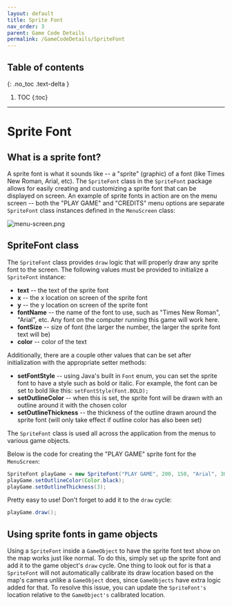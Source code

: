 ```yaml
---
layout: default
title: Sprite Font
nav_order: 3
parent: Game Code Details
permalink: /GameCodeDetails/SpriteFont
---
```


## Table of contents
{: .no_toc .text-delta }

1. TOC
{:toc}

---

# Sprite Font

## What is a sprite font?

A sprite font is what it sounds like -- a "sprite" (graphic) of a font (like Times New Roman, Arial, etc). 
The `SpriteFont` class in the `SpriteFont` package allows for easily creating and customizing a sprite font that can be displayed on screen. 
An example of sprite fonts in action are on the menu screen -- both the "PLAY GAME" and "CREDITS" menu options are separate `SpriteFont` class instances defined in the `MenuScreen` class:

![menu-screen.png](../../assets/images/menu-screen.png)

## SpriteFont class

The `SpriteFont` class provides `draw` logic that will properly draw any sprite font to the screen.
The following values must be provided to initialize a `SpriteFont` instance:

- **text** -- the text of the sprite font
- **x** -- the x location on screen of the sprite font
- **y** -- the y location on screen of the sprite font
- **fontName** -- the name of the font to use, such as "Times New Roman", "Arial", etc. Any font on the computer running this game will work here.
- **fontSize** -- size of font (the larger the number, the larger the sprite font text will be)
- **color** -- color of the text

Additionally, there are a couple other values that can be set after initialization with the appropriate setter methods:

- **setFontStyle** -- using Java's built in `Font` enum, you can set the sprite font to have a style such as bold or italic. For example, the font can be set to bold like this: `setFontStyle(Font.BOLD);` 
- **setOutlineColor** -- when this is set, the sprite font will be drawn with an outline around it with the chosen color
- **setOutlineThickness** -- the thickness of the outline drawn around the sprite font (will only take effect if outline color has also been set)

The `SpriteFont` class is used all across the application from the menus to various game objects.

Below is the code for creating the "PLAY GAME" sprite font for the `MenuScreen`:

```java
SpriteFont playGame = new SpriteFont("PLAY GAME", 200, 150, "Arial", 30, new Color(49, 207, 240));
playGame.setOutlineColor(Color.black);
playGame.setOutlineThickness(3);
```

Pretty easy to use! Don't forget to add it to the `draw` cycle:

```java
playGame.draw();
```

## Using sprite fonts in game objects

Using a `SpriteFont` inside a `GameObject` to have the sprite font text show on the map works just like normal. 
To do this, simply set up the sprite font and add it to the game object's `draw` cycle. 
One thing to look out for is that a `SpriteFont` will not automatically calibrate its draw location based on the map's camera unlike a `GameObject` does, since `GameObjects` have extra logic added for that. 
To resolve this issue, you can update the `SpriteFont's` location relative to the `GameObject's` calibrated location. 

